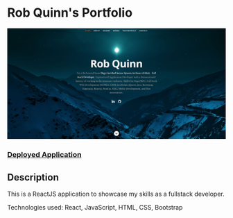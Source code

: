 # Rob Quinn's Portfolio     
![ReactJS Resume Website Template](screenshot.jpg?raw=true "ReactJS Resume Website Template")
### <a href="https://master.d1huefnjlt9iek.amplifyapp.com/">Deployed Application</a> 

## Description
This is a ReactJS application to showcase my skills as a fullstack developer.


Technologies used:
React, JavaScript, HTML, CSS, Bootstrap